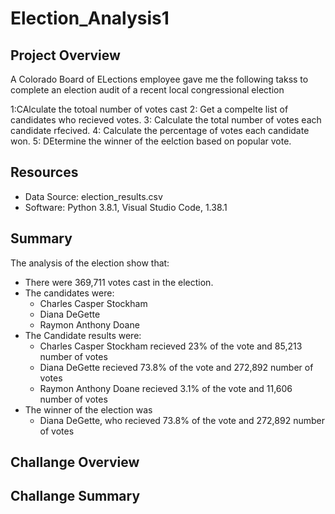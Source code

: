 # Election_Analysis1

## Project Overview
A Colorado Board of ELections employee gave me the following takss to complete an election audit of a recent local congressional election

1:CAlculate the totoal number of votes cast
2: Get a compelte list of candidates who recieved votes.
3: Calculate the total number of votes each candidate rfecived.
4: Calculate the percentage of votes each candidate won.
5: DEtermine the winner of the eelction based on popular vote. 

## Resources
- Data Source: election_results.csv
- Software: Python 3.8.1, Visual Studio Code, 1.38.1

## Summary
The analysis of the election show that:
  - There were 369,711 votes cast in the election.
  - The candidates were:
    - Charles Casper Stockham
    - Diana DeGette
    - Raymon Anthony Doane
  - The Candidate results were:
    - Charles Casper Stockham recieved 23% of the vote and 85,213 number of votes
    - Diana DeGette recieved 73.8% of the vote and 272,892 number of votes
    - Raymon Anthony Doane recieved 3.1% of the vote and 11,606 number of votes
  - The winner of the election was
    - Diana DeGette, who recieved 73.8% of the vote and 272,892 number of votes

## Challange Overview

## Challange Summary
